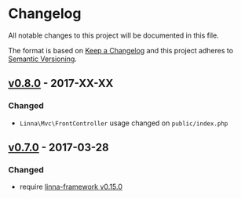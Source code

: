 
# Changelog

All notable changes to this project will be documented in this file.

The format is based on [Keep a Changelog](http://keepachangelog.com/) 
and this project adheres to [Semantic Versioning](http://semver.org/).

## [v0.8.0](https://github.com/s3b4stian/linna-app/compare/v0.7.0...v0.8.0) - 2017-XX-XX

### Changed
* `Linna\Mvc\FrontController` usage changed on `public/index.php`

## [v0.7.0](https://github.com/s3b4stian/linna-app/compare/v0.6.1...v0.7.0) - 2017-03-28

### Changed
* require [linna-framework v0.15.0](https://github.com/s3b4stian/linna-framework/releases/tag/v0.15.0)